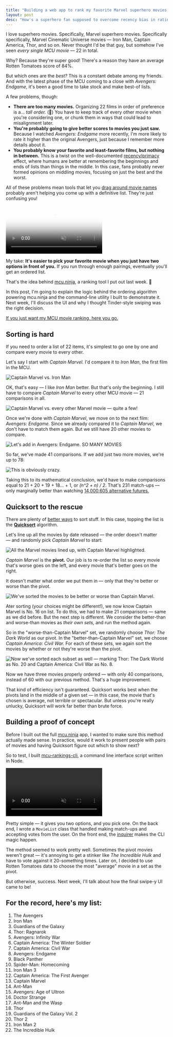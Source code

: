 ```yaml
---
title: "Building a web app to rank my favorite Marvel superhero movies, part I"
layout: post
desc: "How's a superhero fan supposed to overcome recency bias in rating their favorite movies? Uh, how does complicated math sound?"
---
```


I love superhero movies. Specifically, Marvel superhero movies. Specifically specifically, Marvel Cinematic Universe movies — Iron Man, Captain America, Thor, and so on. Never thought I'd be that guy, but somehow I've seen _every single MCU movie_ — 22 in total. 

Why? Because they're super good! There's a reason they have an average Rotten Tomatoes score of 84%.

But which ones are the _best?_ This is a constant debate among my friends. And with the latest phase of the MCU coming to a close with _Avengers: Endgame_, it's been a good time to take stock and make best-of lists.

A few problems, though:

* **There are too many movies.** Organizing 22 films in order of preference is a... _tall order._ (🥁) You have to keep track of every other movie when you're considering one, or chunk them in ways that could lead to misalignment later.
* **You're probably going to give better scores to movies you just saw.** Because I watched _Avengers: Endgame_ more recently, I'm more likely to rate it higher than the original Avengers, just because I remember more details about it.
* **You probably know your favorite and least-favorite films, but nothing in between.** This is a twist on the well-documented [recency/primacy](https://en.wikipedia.org/wiki/Serial-position_effect) effect, where humans are better at remembering the beginnings and ends of lists than things in the middle. In this case, fans probably never formed opinions on middling movies, focusing on just the best and the worst.

All of these problems mean tools that let you [drag around movie names](http://rankthemcu.com) probably aren't helping you come up with a definitive list. They're just confusing you!

<video autoplay="" playsinline="" muted loop preload="auto" poster="https://thumbs.gfycat.com/SleepyAngelicGiantschnauzer-mobile.jpg" tabindex="-1"><source src="https://thumbs.gfycat.com/SleepyAngelicGiantschnauzer-mobile.mp4" type="video/mp4"><source src="https://giant.gfycat.com/SleepyAngelicGiantschnauzer.webm" type="video/webm"><source src="https://giant.gfycat.com/SleepyAngelicGiantschnauzer.mp4" type="video/mp4"><source src="https://thumbs.gfycat.com/SleepyAngelicGiantschnauzer-mobile.mp4" type="video/mp4"><meta itemprop="contentUrl" content="https://giant.gfycat.com/SleepyAngelicGiantschnauzer.mp4"></video>

My take: **It's easier to pick your favorite movie when you just have two options in front of you.** If you run through enough pairings, eventually you'll get an ordered list. 

That's the idea behind [mcu.ninja,](http://mcu.ninja/) a ranking tool I put out last week. 🎉

In this post, I'm going to explain the logic behind the ordering algorithm powering mcu.ninja and the command-line utility I built to demonstrate it. Next week, I'll discuss the UI and why I thought Tinder-style swiping was the right decision.

<a href="#my-list">If you just want my MCU movie ranking, here you go.</a>

## Sorting is hard

If you need to order a list of 22 items, it's simplest to go one by one and compare every movie to every other. 

Let's say I start with _Captain Marvel._ I'd compare it to _Iron Man_, the first film in the MCU.

![Captain Marvel vs. Iron Man](/assets/mcu-ninja-1-images/marvel-vs-iron-man.png)

OK, that's easy — I like _Iron Man_ better. But that's only the beginning. I still have to compare _Captain Marvel_ to every other MCU movie — 21 comparisons in all.

![Captain Marvel vs. every other Marvel movie — quite a few!](/assets/mcu-ninja-1-images/marvel-vs-everyone.png)

Once we're done with _Captain Marvel_, we move on to the next film: _Avengers: Endgame._ Since we already compared it to _Captain Marvel_, we don't have to match them again. But we still have 20 other movies to compare.

![Let's add in Avengers: Endgame. SO MANY MOVIES](/assets/mcu-ninja-1-images/marvel-and-endgame.png)

So far, we've made 41 comparisons. If we add just two more movies, we're up to 78:

![This is obviously crazy.](/assets/mcu-ninja-1-images/obviously-crazy.png)

Taking this to its mathematical conclusion, we'd have to make comparisons equal to 21 + 20 + 19 + 18... + 1, or *(n^2 + n) / 2*. That's 231 match-ups — only marginally better than watching [14,000,605 alternative futures.](https://screenrant.com/infinity-war-doctor-strange-futures-how-many-why/)

## Quicksort to the rescue

There are plenty of [better ways](https://en.wikipedia.org/wiki/Sorting_algorithm#Comparison_sorts) to sort stuff. In this case, topping the list is the **[Quicksort](https://en.wikipedia.org/wiki/Quicksort)** algorithm.

Let's line up all the movies by date released — the order doesn't matter — and randomly pick _Captain Marvel_ to start:

![All the Marvel movies lined up, with Captain Marvel highlighted.](/assets/mcu-ninja-1-images/quicksort-step-1.png)

_Captain Marvel_ is the **pivot.** Our job is to re-order the list so every movie that's worse goes on the left, and every movie that's better goes on the right.

It doesn't matter what order we put them in — only that they're better or worse than the pivot.

![We've sorted the movies to be better or worse than Captain Marvel.](/assets/mcu-ninja-1-images/quicksort-step-2.png)

Ater sorting (your choices might be different!), we now know Captain Marvel is No. 16 on list. To do this, we had to make 21 comparisons — same as we did before. But the next step is different. We consider the better-than and worse-than movies as _their own sets,_ and run the method again.

So in the "worse-than-Captain Marvel" set, we randomly choose _Thor: The Dark World_ as our pivot. In the "better-than-Captain Marvel" set, we choose _Captain America: Civil War._ For each of these sets, we again sort the movies by whether or not they're worse than the pivot.

![Now we've sorted each subset as well — marking Thor: The Dark World as No. 20 and Captain America: Civil War as No. 8.](/assets/mcu-ninja-1-images/quicksort-step-3.png)

Now we have three movies properly ordered — with only 40 comparisons, instead of 60 with our previous method. That's a huge improvement. 

That kind of efficiency isn't guaranteed. Quicksort works best when the pivots land in the middle of a given set — in this case, the movie that's chosen is average, not terrible or spectacular. But unless you're really unlucky, Quicksort will work far better than brute force.

## Building a proof of concept

Before I built out the full [mcu.ninja](http://www.mcu.ninja) app, I wanted to make sure this method actually made sense. In practice, would it work to present people with pairs of movies and having Quicksort figure out which to show next?

So to test, I built [mcu-rankings-cli,](https://github.com/arm5077/mcu-rankings-cli) a command line interface script written in Node.

<video autoplay loop muted><source src="/assets/mcu-ninja-1-images/cli-example.mp4"/></video> 

Pretty simple — it gives you two options, and you pick one. On the back end, I wrote a `MovieList` class that handled making match-ups and accepting votes from the user. On the front end, the [inquirer](https://www.npmjs.com/package/inquirer) makes the CLI magic happen.

The method seemed to work pretty well. Sometimes the pivot movies weren't great — it's annoying to get a stinker like _The Incredible Hulk_ and have to vote against it 20-something times. Later on, I decided to use Rotten Tomatoes data to choose the most "average" movie in a set as the pivot. 

But otherwise, success. Next week, I'll talk about how the final swipe-y UI came to be!


## For the record, here's my list: <a name="my-list"></a>

1. The Avengers
2. Iron Man
3. Guardians of the Galaxy
4. Thor: Ragnarok
5. Avengers: Infinity War
6. Captain America: The Winter Soldier
7. Captain America: Civil War
8. Avengers: Endgame
9. Black Panther
10. Spider-Man: Homecoming
11. Iron Man 3
12. Captain America: The First Avenger
13. Captain Marvel
14. Ant-Man
15. Avengers: Age of Ultron
16. Doctor Strange
17. Ant-Man and the Wasp
18. Thor
19. Guardians of the Galaxy Vol. 2
20. Thor 2
21. Iron Man 2
22. The Incredible Hulk